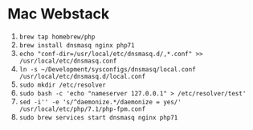 # Mac Webstack

1. `brew tap homebrew/php`
2. `brew install dnsmasq nginx php71`
3. `echo "conf-dir=/usr/local/etc/dnsmasq.d/,*.conf" >> /usr/local/etc/dnsmasq.conf`
4. `ln -s ~/Development/sysconfigs/dnsmasq/local.conf /usr/local/etc/dnsmasq.d/local.conf`
5. `sudo mkdir /etc/resolver`
6. `sudo bash -c 'echo "nameserver 127.0.0.1" > /etc/resolver/test'`
7. `sed -i'' -e 's/^daemonize.*/daemonize = yes/' /usr/local/etc/php/7.1/php-fpm.conf`
8. `sudo brew services start dnsmasq nginx php71`